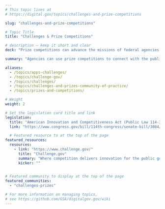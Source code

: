 ```yaml
---
# This topic lives at
# https://digital.gov/topics/challenges-and-prize-competitions

slug: "challenges-and-prize-competitions"

# Topic Title
title: "Challenges & Prize Competitions"

# description — keep it short and clear
deck: "Prize competitions can advance the missions of federal agencies."

summary: "Agencies can use prize competitions to connect with the public braintrust, tapping into diverse expertise and perspectives to solve complex problems. Prize competitions often lead to unconventional and efficient solutions that might not be found within traditional government structures. Agencies and the public benefit from fresh approaches to tackle challenges in areas like healthcare, cybersecurity, and environmental protection."

aliases:
  - /topics/apps-challenges/
  - /topics/challenge-gov/
  - /topics/challenges/
  - /topics/challenges-and-prizes-community-of-practice/
  - /topics/prizes-and-competitions/

# Weight
weight: 2

# Set the legislation card title and link
legislation:
  title: "American Innovation and Competitiveness Act (Public Law 114-329)"
  link: "https://www.congress.gov/bill/114th-congress/senate-bill/3084/text"

  # Featured resource to at the top of the page
featured_resources:
  resources:
    - link: "https://www.challenge.gov/"
      title: "Challenge.gov"
      summary: "Where competition delivers innovation for the public good."
      kicker: ""
    

# Featured community to display at the top of the page
featured_communities:
  - "challenges-prizes"

# For more information on managing topics,
# see https://github.com/GSA/digitalgov.gov/wiki
---
```

